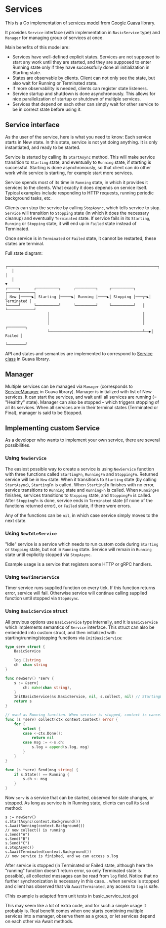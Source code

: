 # Services

This is a Go implementation of [services model](https://github.com/google/guava/wiki/ServiceExplained) from [Google Guava](https://github.com/google/guava) library.

It provides `Service` interface (with implementation in `BasicService` type) and `Manager` for managing group of services at once. 

Main benefits of this model are:

- Services have well-defined explicit states. Services are not supposed to start any work until they are started, and they are supposed to enter Running state only if they have successfully done all initialization in Starting state.
- States are observable by clients. Client can not only see the state, but also wait for Running or Terminated state.
- If more observability is needed, clients can register state listeners. 
- Service startup and shutdown is done asynchronously. This allows for nice parallelization of startup or shutdown of multiple services.
- Services that depend on each other can simply wait for other service to be in correct state before using it.

## Service interface

As the user of the service, here is what you need to know:
Each service starts in New state.
In this state, service is not yet doing anything. It is only instantiated, and ready to be started.

Service is started by calling its `StartAsync` method. This will make service transition to `Starting` state, and eventually to `Running` state, if starting is successful.
Starting is done asynchronously, so that client can do other work while service is starting, for example start more services.

Service spends most of its time in `Running` state, in which it provides it services to the clients. What exactly it does depends on service itself. Typical examples include responding to HTTP requests, running periodic background tasks, etc.

Clients can stop the service by calling `StopAsync`, which tells service to stop. `Service` will transition to `Stopping` state (in which it does the necessary cleanup) and eventually `Terminated` state.
If service fails in its `Starting`, `Running` or `Stopping` state, it will end up in `Failed` state instead of Terminated.

Once service is in `Terminated` or `Failed` state, it cannot be restarted, these states are terminal.

Full state diagram:

```text
   ┌────────────────────────────────────────────────────────────────────┐      
   │                                                                    │      
   │                                                                    ▼      
┌─────┐      ┌──────────┐      ┌─────────┐     ┌──────────┐      ┌────────────┐
│ New │─────▶│ Starting │─────▶│ Running │────▶│ Stopping │───┬─▶│ Terminated │
└─────┘      └──────────┘      └─────────┘     └──────────┘   │  └────────────┘
                   │                                          │                
                   │                                          │                
                   │                                          │   ┌────────┐   
                   └──────────────────────────────────────────┴──▶│ Failed │   
                                                                  └────────┘   
```

API and states and semantics are implemented to correspond to [Service class](https://guava.dev/releases/snapshot/api/docs/com/google/common/util/concurrent/Service.html) in Guava library.

## Manager

Multiple services can be managed via `Manager` (corresponds to [ServiceManager](https://guava.dev/releases/snapshot/api/docs/com/google/common/util/concurrent/ServiceManager.html) in Guava library).
Manager is initialized with list of New services.
It can start the services, and wait until all services are running (= "Healthy" state).
Manager can also be stopped – which triggers stopping of all its services.
When all services are in their terminal states (Terminated or Final), manager is said to be Stopped.

## Implementing custom Service

As a developer who wants to implement your own service, there are several possibilities.

### Using `NewService`

The easiest possible way to create a service is using `NewService` function with three functions called `StartingFn`, `RunningFn` and `StoppingFn`.
Returned service will be in `New` state.
When it transitions to `Starting` state (by calling `StartAsync`), `StartingFn` is called.
When `StartingFn` finishes with no error, service transitions to `Running` state and `RunningFn` is called.
When `RunningFn` finishes, services transitions to `Stopping` state, and `StoppingFn` is called.
After `StoppingFn` is done, service ends in `Terminated` state (if none of the functions returned error), or `Failed` state, if there were errors.

Any of the functions can be `nil`, in which case service simply moves to the next state.

### Using `NewIdleService`

"Idle" service is a service which needs to run custom code during `Starting` or `Stopping` state, but not in `Running` state.
Service will remain in `Running` state until explicitly stopped via `StopAsync`.

Example usage is a service that registers some HTTP or gRPC handlers.

### Using `NewTimerService`

Timer service runs supplied function on every tick. If this function returns error, service will fail.
Otherwise service will continue calling supplied function until stopped via `StopAsync`.

### Using `BasicService` struct

All previous options use `BasicService` type internally, and it is `BasicService` which implements semantics of `Service` interface.
This struct can also be embedded into custom struct, and then initialized with starting/running/stopping functions via `InitBasicService`:

```go
type serv struct {
	BasicService

	log []string
	ch  chan string
}

func newServ() *serv {
	s := &serv{
		ch: make(chan string),
	}
	InitBasicService(&s.BasicService, nil, s.collect, nil) // StartingFn, RunningFn, StoppingFn
	return s
}

// used as Running function. When service is stopped, context is canceled, so we react on it.
func (s *serv) collect(ctx context.Context) error {
	for {
		select {
		case <-ctx.Done():
			return nil
		case msg := <-s.ch:
			s.log = append(s.log, msg)
		}
	}
}

func (s *serv) Send(msg string) {
    if s.State() == Running {
    	s.ch <- msg
    }
}
```

Now `serv` is a service that can be started, observed for state changes, or stopped. As long as service is in Running state, clients can call its `Send` method:

```
s := newServ()
s.StartAsync(context.Background())
s.AwaitRunning(context.Background())
// now collect() is running
s.Send("A")
s.Send("B")
s.Send("C")
s.StopAsync()
s.AwaitTerminated(context.Background())
// now service is finished, and we can access s.log
```

After service is stopped (in Terminated or Failed state, although here the "running" function doesn't return error, so only Terminated state is possible), all collected messages can be read from `log` field.
Notice that no further synchronization is necessary in this case... when service is stopped and client has observed that via `AwaitTerminated`, any access to `log` is safe.

(This example is adapted from unit tests in basic_service_test.go)

This may seem like a lot of extra code, and for such a simple usage it probably is.
Real benefit comes when one starts combining multiple services into a manager, observe them as a group, or let services depend on each other via Await methods.
